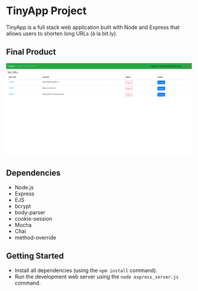 # TinyApp Project

TinyApp is a full stack web application built with Node and Express that allows users to shorten long URLs (à la bit.ly).

## Final Product

!["Main URLs page"](https://github.com/snguyenbui/tinyapp/blob/master/docs/myURL_main_page.png)

## Dependencies

- Node.js
- Express
- EJS
- bcrypt
- body-parser
- cookie-session
- Mocha
- Chai
- method-override

## Getting Started

- Install all dependencies (using the `npm install` command).
- Run the development web server using the `node express_server.js` command.